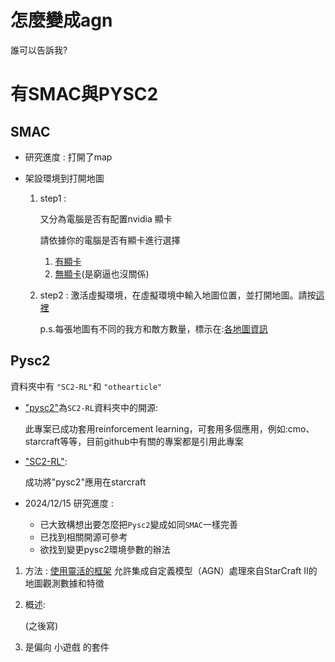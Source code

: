 # 怎麼變成agn

誰可以告訴我?

# 有SMAC與PYSC2

## SMAC
  
* 研究進度 : 打開了map

* 架設環境到打開地圖
  1. step1 :
  
     又分為電腦是否有配置nvidia 顯卡
     
     請依據你的電腦是否有顯卡進行選擇
     
     1. [有顯卡](https://github.com/Yuu-Hsuan/become-agn/blob/main/SMAC/step1.IRIS%E7%92%B0%E5%A2%83%E5%89%8D(%E6%9C%89%E9%A1%AF%E5%8D%A1).md)
     2. [無顯卡](https://github.com/Yuu-Hsuan/become-agn/blob/main/SMAC/step1.IRIS%E7%92%B0%E5%A2%83%E5%89%8D(%E7%84%A1%E9%A1%AF%E5%8D%A1).md)(是窮逼也沒關係)


  2. step2 :
     激活虛擬環境，在虛擬環境中輸入地圖位置，並打開地圖。請按[這裡](https://github.com/Yuu-Hsuan/become-agn/blob/main/SMAC/%E5%BE%8C.md)

     p.s.每張地圖有不同的我方和敵方數量，標示在:[各地圖資訊](https://github.com/Yuu-Hsuan/become-agn/blob/main/SMAC/%E5%90%84%E5%9C%B0%E5%9C%96%E8%B3%87%E8%A8%8A.md)
     
## Pysc2 
資料夾中有 `"SC2-RL"`和 `"othearticle"`

* ["pysc2"](https://github.com/google-deepmind/pysc2?tab=readme-ov-file#pysc2---starcraft-ii-learning-environment)為`SC2-RL`資料夾中的開源:

  此專案已成功套用reinforcement learning，可套用多個應用，例如:cmo、starcraft等等，目前github中有關的專案都是引用此專案

* ["SC2-RL"](https://github.com/nicoladainese96/SC2-RL):

  成功將"pysc2"應用在starcraft


* 2024/12/15 研究進度 : 
  * 已大致構想出要怎麼把`Pysc2`變成如同`SMAC`一樣完善
  * 已找到相關開源可參考
  * 欲找到變更pysc2環境參數的辦法
    
1. 方法 :
   [使用靈活的框架](https://github.com/google-deepmind/pysc2?tab=readme-ov-file#pysc2---starcraft-ii-learning-environment)
   允許集成自定義模型（AGN）處理來自StarCraft II的地圖觀測數據和特徵
   
3. 概述:

    (之後寫)
     
3. 是偏向 小遊戲 的套件
